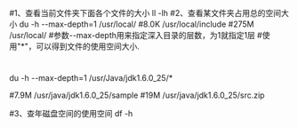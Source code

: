 #1、查看当前文件夹下面各个文件的大小
ll -lh
#2、查看某文件夹占用总的空间大小
du -h --max-depth=1 /usr/local/
#8.0K    /usr/local/include
#275M    /usr/local/
#参数--max-depth用来指定深入目录的层数，为1就指定1层
#使用"*"，可以得到文件的使用空间大小.
#
du -h --max-depth=1 /usr/Java/jdk1.6.0_25/* 

#7.9M    /usr/java/jdk1.6.0_25/sample
#19M     /usr/java/jdk1.6.0_25/src.zip

#3、查年磁盘空间的使用空间
df -h